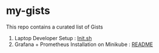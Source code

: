 # my-gists

This repo contains a curated list of Gists

1. Laptop Developer Setup : [Init.sh](https://gist.github.com/neo7337/bcde01f5789c4219ba5fe6b024cec30d)
2. Grafana + Prometheus Installation on Minikube : [README](https://gist.github.com/neo7337/538ded47b9a7c7e8fbade8b566f11b2b)
